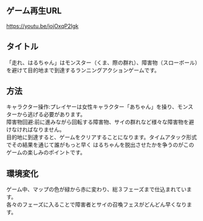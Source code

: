 ゲーム再生URL 
--
https://youtu.be/jojOxqP2Igk


タイトル
--
「走れ、はるちゃん」はモンスター（くま、際の群れ）、障害物（スローボール）を避けて目的地まで到達するランニングアクションゲームです。

方法
--
キャラクター操作:プレイヤーは女性キャラクター「あちゃん」を操り、モンスターから逃げる必要があります。<br>
障害物回避:前に進みながら回転する障害物、サイの群れなど様々な障害物を避けなければなりません。<br>
目的地に到達すると、ゲームをクリアすることになります。タイムアタック形式でその結果を通じて誰がもっと早く
はるちゃんを脱出させたかを争うのがこのゲームの楽しみのポイントです。

環境変化
--
ゲーム中、マップの色が緑から赤に変わり、総３フェーズまで仕込まれています。<br>
各々のフェーズに入ることで障害者とサイの召喚フェスがどんどん早くなります。


